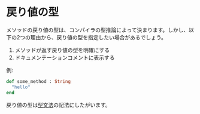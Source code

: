 # 戻り値の型

メソッドの戻り値の型は、コンパイラの型推論によって決まります。しかし、以下の2つの理由から、戻り値の型を指定したい場合があるでしょう。

1. メソッドが返す戻り値の型を明確にする
2. ドキュメンテーションコメントに表示する

例:

```ruby
def some_method : String
  "hello"
end
```

戻り値の型は[型文法](type_grammar.html)の記法にしたがいます。
